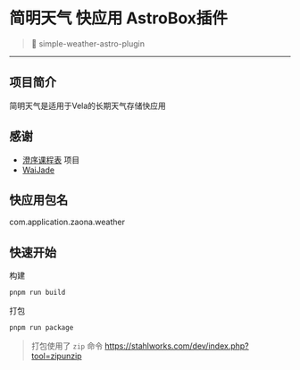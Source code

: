 # 简明天气 快应用 AstroBox插件

> 🧩 simple-weather-astro-plugin

---

## 项目简介

简明天气是适用于Vela的长期天气存储快应用

## 感谢
- [澄序课程表](https://gitee.com/waterflames-team/clartime-velaapp-astroplugin) 项目
- [WaiJade](https://github.com/CheongSzesuen)

## 快应用包名
com.application.zaona.weather

## 快速开始
构建
```bash
pnpm run build
```

打包
```bash
pnpm run package
```

> 打包使用了 `zip` 命令
> https://stahlworks.com/dev/index.php?tool=zipunzip
